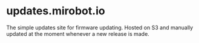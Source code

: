 # updates.mirobot.io
The simple updates site for firmware updating. Hosted on S3 and manually updated at the moment whenever a new release is made.
